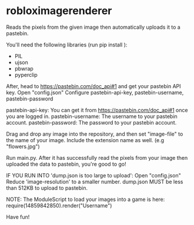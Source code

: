 # robloximagerenderer
Reads the pixels from the given image then automatically uploads it to a pastebin.

You'll need the following libraries (run pip install <name>): 
  - PIL
  - ujson
  - pbwrap
  - pyperclip

After, head to https://pastebin.com/doc_api#1 and get your pastebin API key.
Open "config.json"
Configure pastebin-api-key, pastebin-username, pastebin-password

pastebin-api-key: You can get it from https://pastebin.com/doc_api#1 once you are logged in.
pastebin-username: The username to your pastebin account.
pastebin-password: The password to your pastebin account.

Drag and drop any image into the repository, and then set "image-file" to the name of your image. Include the extension name as well. (e.g "flowers.jpg")

Run main.py. After it has successfully read the pixels from your image then uploaded the data to pastebin, you're good to go!

IF YOU RUN INTO 'dump.json is too large to upload':
  Open "config.json"
  Reduce 'image-resolution' to a smaller number.
  dump.json MUST be less than 512KB to upload to pastebin.

NOTE: 
  The ModuleScript to load your images into a game is here:
    require(14859842850).render("Username")

Have fun!
